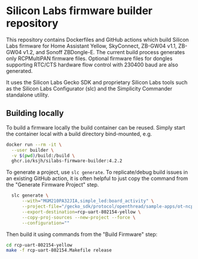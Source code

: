 # Silicon Labs firmware builder repository

This repository contains Dockerfiles and GitHub actions which build Silicon Labs
firmware for Home Assistant Yellow, SkyConnect, ZB-GW04 v1.1, ZB-GW04 v1.2, and Sonoff ZBDongle-E.
The current build process generates only RCPMultiPAN firmware files. Optional firmware files for dongles supporting RTC/CTS hardware flow control with 230400 baud are also generated.

It uses the Silicon Labs Gecko SDK and proprietary Silicon Labs tools such as
the Silicon Labs Configurator (slc) and the Simplicity Commander standalone
utility.

## Building locally

To build a firmware locally the build container can be reused. Simply start the
container local with a build directory bind-mounted, e.g.

```sh
docker run --rm -it \
  --user builder \
  -v $(pwd)/build:/build \
  ghcr.io/ksjh/silabs-firmware-builder:4.2.2
```

To generate a project, use `slc generate`. To replicate/debug build issues in
an existing GitHub action, it is often helpful to just copy the command from
the "Generate Firmware Project" step.

```sh
  slc generate \
      --with="MGM210PA32JIA,simple_led:board_activity" \
      --project-file="/gecko_sdk/protocol/openthread/sample-apps/ot-ncp/rcp-uart-802154.slcp" \
      --export-destination=rcp-uart-802154-yellow \
      --copy-proj-sources --new-project --force \
      --configuration=""
```

Then build it using commands from the "Build Firmware" step:

```sh
cd rcp-uart-802154-yellow
make -f rcp-uart-802154.Makefile release
```
